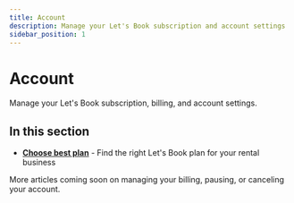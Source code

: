 ```yaml
---
title: Account
description: Manage your Let's Book subscription and account settings
sidebar_position: 1
---
```


# Account

Manage your Let's Book subscription, billing, and account settings.

## In this section

- **[Choose best plan](./choose-best-plan)** - Find the right Let's Book plan for your rental business

More articles coming soon on managing your billing, pausing, or canceling your account.
